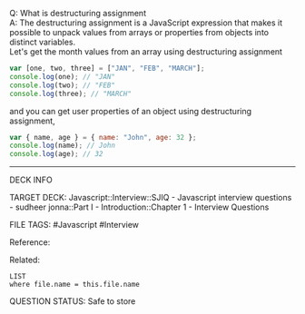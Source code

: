 Q: What is destructuring assignment  
A: The destructuring assignment is a JavaScript expression that makes it possible to unpack values from arrays or properties from objects into distinct variables.  
Let's get the month values from an array using destructuring assignment
```javascript
var [one, two, three] = ["JAN", "FEB", "MARCH"];
console.log(one); // "JAN"
console.log(two); // "FEB"
console.log(three); // "MARCH"
```
and you can get user properties of an object using destructuring assignment,
```javascript
var { name, age } = { name: "John", age: 32 };
console.log(name); // John
console.log(age); // 32
```
<!--ID: 1693596694117-->

---

DECK INFO

TARGET DECK: Javascript::Interview::SJIQ - Javascript interview questions - sudheer jonna::Part I - Introduction::Chapter 1 - Interview Questions

FILE TAGS: #Javascript #Interview

Reference:

Related:

```dataview
LIST
where file.name = this.file.name
```

QUESTION STATUS: Safe to store